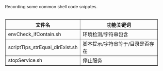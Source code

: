 <html>
	<body>
		Recording some common shell code snipptes.</br>
		</br>
		<table border="1">
			<tr>
				<th>文件名</th>
				<th>功能关键词</th>
			</tr>
			<tr>
				<td>envCheck_ifContain.sh</td>
				<td>环境检测/字符串包含</td>
			</tr>
			<tr>
				<td>scriptTips_strEqual_dirExist.sh</td>
				<td>脚本提示/字符串等于/目录是否存在</td>
			</tr>
			<tr>
				<td>stopService.sh</td>
				<td>停止服务</td>
			</tr>
		</table>
	</body>
</html>

